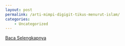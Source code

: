 ```yaml
---
layout: post
permalink: /arti-mimpi-digigit-tikus-menurut-islam/
categories:
    - Uncategorized
---
```


[Baca Selengkapnya](/01)